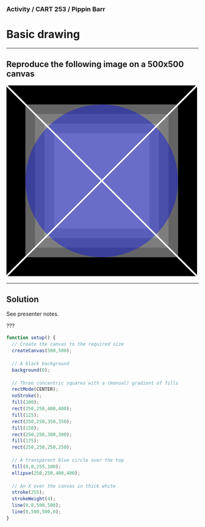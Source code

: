 ### Activity / CART 253 / Pippin Barr

# Basic drawing

---

## Reproduce the following image on a 500x500 canvas

![](images/target.png)

---

## Solution

See presenter notes.

???

```javascript
function setup() {
  // Create the canvas to the required size
  createCanvas(500,500);

  // A black background
  background(0);

  // Three concentric squares with a (manual) gradient of fills
  rectMode(CENTER);
  noStroke();
  fill(100);
  rect(250,250,400,400);
  fill(125);
  rect(250,250,350,350);
  fill(150);
  rect(250,250,300,300);
  fill(175);
  rect(250,250,250,250);

  // A transparent blue circle over the top
  fill(0,0,255,100);
  ellipse(250,250,400,400);

  // An X over the canvas in thick white
  stroke(255);
  strokeWeight(4);
  line(0,0,500,500);
  line(0,500,500,0);
}
```
